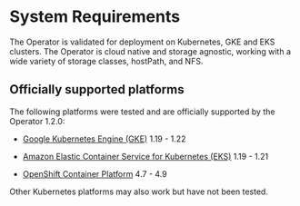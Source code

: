 # System Requirements

The Operator is validated for deployment on Kubernetes, GKE and EKS clusters.
The Operator is cloud native and storage agnostic, working with a wide variety
of storage classes, hostPath, and NFS.

## Officially supported platforms

The following platforms were tested and are officially supported by the Operator
1.2.0:


* [Google Kubernetes Engine (GKE)](https://cloud.google.com/kubernetes-engine) 1.19 - 1.22


* [Amazon Elastic Container Service for Kubernetes (EKS)](https://aws.amazon.com) 1.19 - 1.21


* [OpenShift Container Platform](https://www.redhat.com/en/technologies/cloud-computing/openshift) 4.7 - 4.9

Other Kubernetes platforms may also work but have not been tested.
